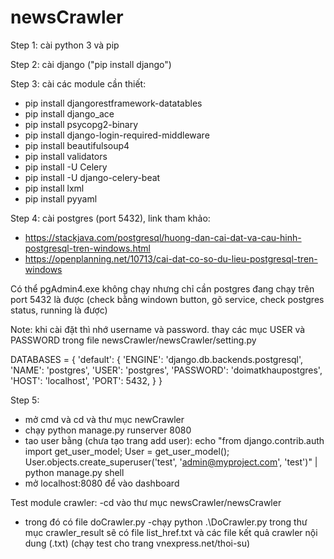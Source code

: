 # newsCrawler

Step 1: cài python 3 và pip

Step 2: cài django ("pip install django")

Step 3: cài các module cần thiết:
  - pip install djangorestframework-datatables
  - pip install django_ace
  - pip install psycopg2-binary
  - pip install django-login-required-middleware
  - pip install beautifulsoup4
  - pip install validators
  - pip install -U Celery
  - pip install -U django-celery-beat
  - pip install lxml
  - pip install pyyaml
  
Step 4: cài postgres (port 5432), link tham khảo:
- https://stackjava.com/postgresql/huong-dan-cai-dat-va-cau-hinh-postgresql-tren-windows.html
- https://openplanning.net/10713/cai-dat-co-so-du-lieu-postgresql-tren-windows

Có thể pgAdmin4.exe không chạy nhưng chỉ cần postgres đang chạy trên port 5432 là được (check bằng windown button, gõ service, check postgres status, running là được)

Note: khi cài đặt thì nhớ username và password. thay các mục USER và PASSWORD trong file newsCrawler/newsCrawler/setting.py

DATABASES = {
    'default': {
        'ENGINE': 'django.db.backends.postgresql',
        'NAME': 'postgres',
        'USER': 'postgres',
        'PASSWORD': 'doimatkhaupostgres',
        'HOST': 'localhost',
        'PORT': 5432,
    }
}


Step 5:
  - mở cmd và cd và thư mục newCrawler
  - chạy python manage.py runserver 8080
  - tao user bằng (chưa tạo trang add user): echo "from django.contrib.auth import get_user_model; User = get_user_model(); User.objects.create_superuser('test', 'admin@myproject.com', 'test')" 
| python manage.py shell
  - mở localhost:8080 để vào dashboard

Test module crawler:
 -cd vào thư mục newsCrawler/newsCrawler
 - trong đó có file doCrawler.py
 -chạy python .\DoCrawler.py trong thư mục crawler_result sẽ có file list_href.txt và các file kết quả crawler nội dung (.txt) (chạy test cho trang vnexpress.net/thoi-su)
